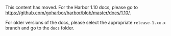 This content has moved. For the Harbor 1.10 docs, please go to https://github.com/goharbor/harbor/blob/master/docs/1.10/. 

For older versions of the docs, please select the appropriate `release-1.xx.x` branch and go to the `docs` folder.
